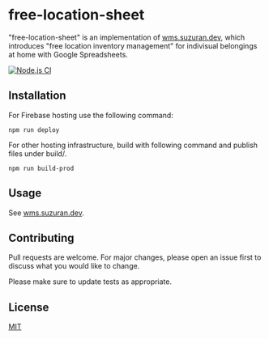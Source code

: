 # free-location-sheet

"free-location-sheet" is an implementation of [wms.suzuran.dev](https://wms.suzuran.dev/), which introduces "free location inventory management" for indivisual belongings at home with Google Spreadsheets.

[![Node.js CI](https://github.com/keyasuda/free-location-sheet/actions/workflows/node.js.yml/badge.svg)](https://github.com/keyasuda/free-location-sheet/actions/workflows/node.js.yml)

## Installation

For Firebase hosting use the following command:
```
npm run deploy
```

For other hosting infrastructure, build with following command and publish files under build/.
```
npm run build-prod
```

## Usage

See [wms.suzuran.dev](https://wms.suzuran.dev/).

## Contributing
Pull requests are welcome. For major changes, please open an issue first to discuss what you would like to change.

Please make sure to update tests as appropriate.

## License
[MIT](https://choosealicense.com/licenses/mit/)
